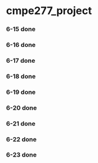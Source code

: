 # cmpe277_project

### 6-15 done
### 6-16 done
### 6-17 done
### 6-18 done
### 6-19 done
### 6-20 done
### 6-21 done
### 6-22 done
### 6-23 done

